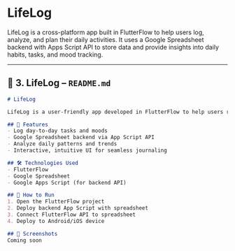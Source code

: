 # LifeLog
LifeLog is a cross-platform app built in FlutterFlow to help users log, analyze, and plan their daily activities. It uses a Google Spreadsheet backend with Apps Script API to store data and provide insights into daily habits, tasks, and mood tracking.


---

## 📘 3. LifeLog – `README.md`

```markdown
# LifeLog

LifeLog is a user-friendly app developed in FlutterFlow to help users record, analyze, and plan their daily routines with ease.

## 🔧 Features
- Log day-to-day tasks and moods
- Google Spreadsheet backend via App Script API
- Analyze daily patterns and trends
- Interactive, intuitive UI for seamless journaling

## 🛠️ Technologies Used
- FlutterFlow
- Google Spreadsheet
- Google Apps Script (for backend API)

## 🚀 How to Run
1. Open the FlutterFlow project
2. Deploy backend App Script with spreadsheet
3. Connect FlutterFlow API to spreadsheet
4. Deploy to Android/iOS device

## 📸 Screenshots
Coming soon


